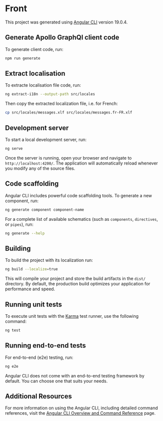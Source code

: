 # Front

This project was generated using [Angular CLI](https://github.com/angular/angular-cli) version 19.0.4.

## Generate Apollo GraphQl client code

To generate client code, run:

```bash
npm run generate
```

## Extract localisation

To extracte localisation file code, run:

```bash
ng extract-i18n --output-path src/locales
```

Then copy the extracted localization file, i.e. for French:
```bash
cp src/locales/messages.xlf src/locales/messages.fr-FR.xlf
```

## Development server

To start a local development server, run:

```bash
ng serve
```

Once the server is running, open your browser and navigate to `http://localhost:4200/`. The application will automatically reload whenever you modify any of the source files.

## Code scaffolding

Angular CLI includes powerful code scaffolding tools. To generate a new component, run:

```bash
ng generate component component-name
```

For a complete list of available schematics (such as `components`, `directives`, or `pipes`), run:

```bash
ng generate --help
```

## Building

To build the project with its localization run:

```bash
ng build --localize=true
```

This will compile your project and store the build artifacts in the `dist/` directory. By default, the production build optimizes your application for performance and speed.

## Running unit tests

To execute unit tests with the [Karma](https://karma-runner.github.io) test runner, use the following command:

```bash
ng test
```

## Running end-to-end tests

For end-to-end (e2e) testing, run:

```bash
ng e2e
```

Angular CLI does not come with an end-to-end testing framework by default. You can choose one that suits your needs.

## Additional Resources

For more information on using the Angular CLI, including detailed command references, visit the [Angular CLI Overview and Command Reference](https://angular.dev/tools/cli) page.
